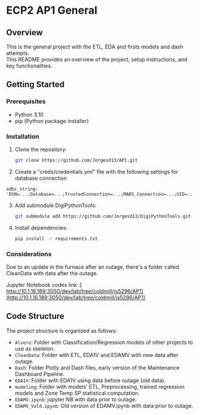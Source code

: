 # ECP2 AP1 General

## Overview

This is the general project with the ETL, EDA and firsts models and dash attempts.
<br>
 This README provides an overview of the project, setup instructions, and key functionalities.


## Getting Started

### Prerequisites

- Python 3.10
- pip (Python package installer)

### Installation

1. Clone the repository:
   ```bash
   git clone https://github.com/Jorgesd13/AP1.git
   ```
   
2. Create a "creds/credentials.yml" file with the following settings for database connection
```
odbc_string: 'DSN=...;Database=...;TrustedConnection=...;MARS_Connection=...;UID=...;PWD=...'
```
   
3. Add submodule DigiPythonTools:
   ```bash
   git submodule add https://github.com/Jorgesd13/DigiPythonTools.git
   ```

4. Install dependencies:
   ```bash
   pip install -r requirements.txt
   ```

### Considerations

Due to an update in the furnace after an outage, there's a folder called CleanData with data after the outage.


Jupyter Notebook codes link :[ http://10.1.16.189:3050/dev/lab/tree/coldmill/js5296/AP1](http://10.1.16.189:3050/dev/lab/tree/coldmill/js5296/AP1)


## Code Structure

The project structure is organized as follows:

- `Alvero`: Folder with Classification/Regression models of other projects to use as skeleton.
- `CleanData`: Folder with ETL, EDA1V and EDAMV with new data after outage.
- `Dash`: Folder Plotly and Dash files, early version of the Maintenance Dashboard Pipeline.
- `EDA1V`: Folder with EDA1V using data before outage (old data).
- `modeling`: Folder with models' ETL, Preprocessing, trained regression models and Zone Temp SP statistical computation.
- `EDAMV.ipynb`: jupyter NB with data prior to outage.
- `EDAMV_Vold.ipynb`: Old version of EDAMV.ipynb with data prior to outage.

